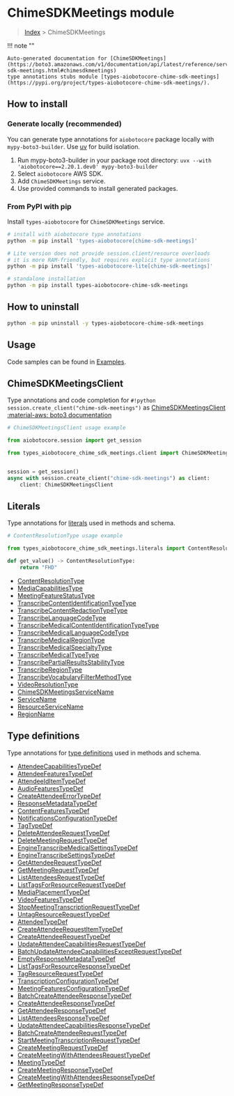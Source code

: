 # ChimeSDKMeetings module

> [Index](../README.md) > ChimeSDKMeetings


!!! note ""

    Auto-generated documentation for [ChimeSDKMeetings](https://boto3.amazonaws.com/v1/documentation/api/latest/reference/services/chime-sdk-meetings.html#chimesdkmeetings)
    type annotations stubs module [types-aiobotocore-chime-sdk-meetings](https://pypi.org/project/types-aiobotocore-chime-sdk-meetings/).

## How to install

### Generate locally (recommended)

You can generate type annotations for `aiobotocore` package locally with `mypy-boto3-builder`.
Use [uv](https://docs.astral.sh/uv/getting-started/installation/) for build isolation.

1. Run mypy-boto3-builder in your package root directory: `uvx --with 'aiobotocore==2.20.1.dev0' mypy-boto3-builder`
1. Select `aiobotocore` AWS SDK.
1. Add `ChimeSDKMeetings` service.
1. Use provided commands to install generated packages.



### From PyPI with pip

Install `types-aiobotocore` for `ChimeSDKMeetings` service.

```bash
# install with aiobotocore type annotations
python -m pip install 'types-aiobotocore[chime-sdk-meetings]'

# Lite version does not provide session.client/resource overloads
# it is more RAM-friendly, but requires explicit type annotations
python -m pip install 'types-aiobotocore-lite[chime-sdk-meetings]'

# standalone installation
python -m pip install types-aiobotocore-chime-sdk-meetings
```



## How to uninstall

```bash
python -m pip uninstall -y types-aiobotocore-chime-sdk-meetings
```

## Usage

Code samples can be found in [Examples](./usage.md).

## ChimeSDKMeetingsClient

Type annotations and code completion for  `#!python session.create_client("chime-sdk-meetings")` as [ChimeSDKMeetingsClient](./client.md)
[:material-aws: boto3 documentation](https://boto3.amazonaws.com/v1/documentation/api/latest/reference/services/chime-sdk-meetings.html#ChimeSDKMeetings.Client)

```python
# ChimeSDKMeetingsClient usage example

from aiobotocore.session import get_session

from types_aiobotocore_chime_sdk_meetings.client import ChimeSDKMeetingsClient


session = get_session()
async with session.create_client("chime-sdk-meetings") as client:
    client: ChimeSDKMeetingsClient
```








## Literals

Type annotations for [literals](./literals.md) used in methods and schema.

```python
# ContentResolutionType usage example

from types_aiobotocore_chime_sdk_meetings.literals import ContentResolutionType

def get_value() -> ContentResolutionType:
    return "FHD"
```

- [ContentResolutionType](./literals.md#contentresolutiontype)
- [MediaCapabilitiesType](./literals.md#mediacapabilitiestype)
- [MeetingFeatureStatusType](./literals.md#meetingfeaturestatustype)
- [TranscribeContentIdentificationTypeType](./literals.md#transcribecontentidentificationtypetype)
- [TranscribeContentRedactionTypeType](./literals.md#transcribecontentredactiontypetype)
- [TranscribeLanguageCodeType](./literals.md#transcribelanguagecodetype)
- [TranscribeMedicalContentIdentificationTypeType](./literals.md#transcribemedicalcontentidentificationtypetype)
- [TranscribeMedicalLanguageCodeType](./literals.md#transcribemedicallanguagecodetype)
- [TranscribeMedicalRegionType](./literals.md#transcribemedicalregiontype)
- [TranscribeMedicalSpecialtyType](./literals.md#transcribemedicalspecialtytype)
- [TranscribeMedicalTypeType](./literals.md#transcribemedicaltypetype)
- [TranscribePartialResultsStabilityType](./literals.md#transcribepartialresultsstabilitytype)
- [TranscribeRegionType](./literals.md#transcriberegiontype)
- [TranscribeVocabularyFilterMethodType](./literals.md#transcribevocabularyfiltermethodtype)
- [VideoResolutionType](./literals.md#videoresolutiontype)
- [ChimeSDKMeetingsServiceName](./literals.md#chimesdkmeetingsservicename)
- [ServiceName](./literals.md#servicename)
- [ResourceServiceName](./literals.md#resourceservicename)
- [RegionName](./literals.md#regionname)




## Type definitions

Type annotations for [type definitions](./type_defs.md) used in methods and schema.

- [AttendeeCapabilitiesTypeDef](./type_defs.md#attendeecapabilitiestypedef)
- [AttendeeFeaturesTypeDef](./type_defs.md#attendeefeaturestypedef)
- [AttendeeIdItemTypeDef](./type_defs.md#attendeeiditemtypedef)
- [AudioFeaturesTypeDef](./type_defs.md#audiofeaturestypedef)
- [CreateAttendeeErrorTypeDef](./type_defs.md#createattendeeerrortypedef)
- [ResponseMetadataTypeDef](./type_defs.md#responsemetadatatypedef)
- [ContentFeaturesTypeDef](./type_defs.md#contentfeaturestypedef)
- [NotificationsConfigurationTypeDef](./type_defs.md#notificationsconfigurationtypedef)
- [TagTypeDef](./type_defs.md#tagtypedef)
- [DeleteAttendeeRequestTypeDef](./type_defs.md#deleteattendeerequesttypedef)
- [DeleteMeetingRequestTypeDef](./type_defs.md#deletemeetingrequesttypedef)
- [EngineTranscribeMedicalSettingsTypeDef](./type_defs.md#enginetranscribemedicalsettingstypedef)
- [EngineTranscribeSettingsTypeDef](./type_defs.md#enginetranscribesettingstypedef)
- [GetAttendeeRequestTypeDef](./type_defs.md#getattendeerequesttypedef)
- [GetMeetingRequestTypeDef](./type_defs.md#getmeetingrequesttypedef)
- [ListAttendeesRequestTypeDef](./type_defs.md#listattendeesrequesttypedef)
- [ListTagsForResourceRequestTypeDef](./type_defs.md#listtagsforresourcerequesttypedef)
- [MediaPlacementTypeDef](./type_defs.md#mediaplacementtypedef)
- [VideoFeaturesTypeDef](./type_defs.md#videofeaturestypedef)
- [StopMeetingTranscriptionRequestTypeDef](./type_defs.md#stopmeetingtranscriptionrequesttypedef)
- [UntagResourceRequestTypeDef](./type_defs.md#untagresourcerequesttypedef)
- [AttendeeTypeDef](./type_defs.md#attendeetypedef)
- [CreateAttendeeRequestItemTypeDef](./type_defs.md#createattendeerequestitemtypedef)
- [CreateAttendeeRequestTypeDef](./type_defs.md#createattendeerequesttypedef)
- [UpdateAttendeeCapabilitiesRequestTypeDef](./type_defs.md#updateattendeecapabilitiesrequesttypedef)
- [BatchUpdateAttendeeCapabilitiesExceptRequestTypeDef](./type_defs.md#batchupdateattendeecapabilitiesexceptrequesttypedef)
- [EmptyResponseMetadataTypeDef](./type_defs.md#emptyresponsemetadatatypedef)
- [ListTagsForResourceResponseTypeDef](./type_defs.md#listtagsforresourceresponsetypedef)
- [TagResourceRequestTypeDef](./type_defs.md#tagresourcerequesttypedef)
- [TranscriptionConfigurationTypeDef](./type_defs.md#transcriptionconfigurationtypedef)
- [MeetingFeaturesConfigurationTypeDef](./type_defs.md#meetingfeaturesconfigurationtypedef)
- [BatchCreateAttendeeResponseTypeDef](./type_defs.md#batchcreateattendeeresponsetypedef)
- [CreateAttendeeResponseTypeDef](./type_defs.md#createattendeeresponsetypedef)
- [GetAttendeeResponseTypeDef](./type_defs.md#getattendeeresponsetypedef)
- [ListAttendeesResponseTypeDef](./type_defs.md#listattendeesresponsetypedef)
- [UpdateAttendeeCapabilitiesResponseTypeDef](./type_defs.md#updateattendeecapabilitiesresponsetypedef)
- [BatchCreateAttendeeRequestTypeDef](./type_defs.md#batchcreateattendeerequesttypedef)
- [StartMeetingTranscriptionRequestTypeDef](./type_defs.md#startmeetingtranscriptionrequesttypedef)
- [CreateMeetingRequestTypeDef](./type_defs.md#createmeetingrequesttypedef)
- [CreateMeetingWithAttendeesRequestTypeDef](./type_defs.md#createmeetingwithattendeesrequesttypedef)
- [MeetingTypeDef](./type_defs.md#meetingtypedef)
- [CreateMeetingResponseTypeDef](./type_defs.md#createmeetingresponsetypedef)
- [CreateMeetingWithAttendeesResponseTypeDef](./type_defs.md#createmeetingwithattendeesresponsetypedef)
- [GetMeetingResponseTypeDef](./type_defs.md#getmeetingresponsetypedef)

